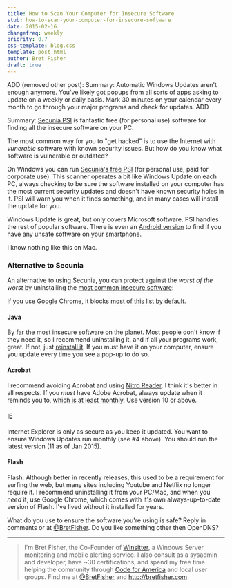 ```yaml
---
title: How to Scan Your Computer for Insecure Software
stub: how-to-scan-your-computer-for-insecure-software
date: 2015-02-16
changefreq: weekly
priority: 0.7
css-template: blog.css
template: post.html
author: Bret Fisher
draft: true
---
```

ADD (removed other post):
Summary: Automatic Windows Updates aren't enough anymore. You've likely got popups from all sorts of apps asking to update on a weekly or daily basis. Mark 30 minutes on your calendar every month to go through your major programs and check for updates.
ADD


Summary: [Secunia PSI](http://secunia.com/products/consumer/) is fantastic free (for personal use) software for finding all the insecure software on your PC.

The most common way for you to "get hacked" is to use the Internet with *vunerable* software with known security issues. But how do you know what software is vulnerable or outdated?

On Windows you can run [Secunia's free PSI](http://secunia.com/vulnerability_scanning/personal/) (for personal use, paid for corporate use). This scanner operates a bit like Windows Update on each PC, always checking to be sure the software installed on your computer has the most current security updates and doesn't have known security holes in it. PSI will warn you when it finds something, and in many cases will install the update for you.

Windows Update is great, but only covers Microsoft software. PSI handles the rest of popular software. There is even an [Android version](http://secunia.com/vulnerability_scanning/psi-android/) to find if you have any unsafe software on your smartphone.

I know nothing like this on Mac.

### Alternative to Secunia
An alternative to using Secunia, you can protect against the *worst of the worst* by uninstalling the [most common insecure software](http://www.av-test.org/en/news/news-single-view/adobe-java-make-windows-insecure/?=):

If you use Google Chrome, it blocks [most of this list by default](https://support.google.com/chrome/answer/1247383?hl=en).

#### Java
By far the most insecure software on the planet. Most people don't know if they need it, so I recommend uninstalling it, and if all your programs work, great. If not, just [reinstall it](https://java.com/download). If you must have it on your computer, ensure you update every time you see a pop-up to do so.

#### Acrobat
I recommend avoiding Acrobat and using [Nitro Reader](https://www.gonitro.com/pdf-reader). I think it's better in all respects. If you *must* have Adobe Acrobat, always update when it reminds you to, [which is at least monthly](http://helpx.adobe.com/security.html#acrobat). Use version 10 or above.

#### IE
Internet Explorer is only as secure as you keep it updated. You want to ensure Windows Updates run monthly (see #4 above). You should run the latest version (11 as of Jan 2015).

#### Flash
Flash: Although better in recently releases, this used to be a requirement for surfing the web, but many sites including Youtube and Netflix no longer require it. I recommend uninstalling it from your PC/Mac, and when you *need* it, use Google Chrome, which comes with it's own always-up-to-date version of Flash. I've lived without it installed for years.

What do you use to ensure the software you're using is safe? Reply in comments or at [@BretFisher](https://twitter.com/bretfisher). Do you like something other then OpenDNS?

-----

> I'm Bret Fisher, the Co-Founder of [Winsitter](http://winsitter.com), a Windows Server monitoring and mobile alerting service. I also consult as a sysadmin and developer, have ~30 certifications, and spend my free time helping the community through [Code for America](http://codeforamerica.org) and local user groups. Find me at [@BretFisher](https://twitter.com/bretfisher) and http://bretfisher.com
